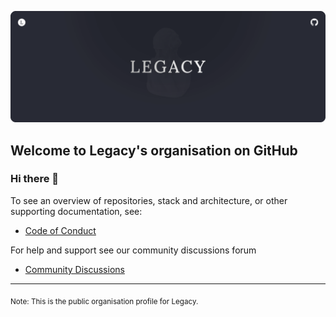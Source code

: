 ![Welcome to the Legacy Github](https://raw.githubusercontent.com/TheLegacyNetwork/.github/main/profile/legacy-github-splash.png)

## Welcome to Legacy's organisation on GitHub

### Hi there 👋

To see an overview of repositories, stack and architecture, or other supporting documentation, see:

- [Code of Conduct](https://github.com/TheLegacyNetwork/.github/blob/main/CODE_OF_CONDUCT.md)

For help and support see our community discussions forum
- [Community Discussions](https://github.com/TheLegacyNetwork/community/discussions)

---

<sub>Note: This is the public organisation profile for Legacy.</sub>
